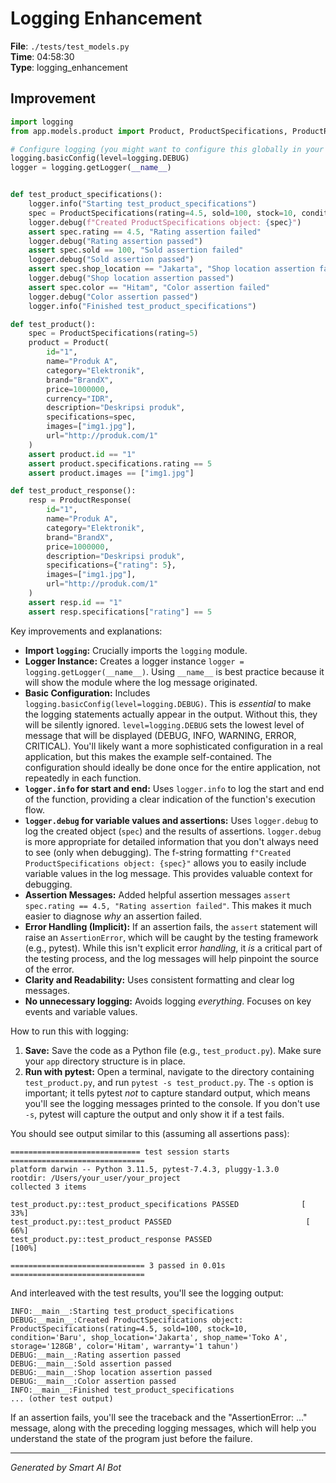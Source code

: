 # Logging Enhancement

**File**: `./tests/test_models.py`  
**Time**: 04:58:30  
**Type**: logging_enhancement

## Improvement

```python
import logging
from app.models.product import Product, ProductSpecifications, ProductResponse

# Configure logging (you might want to configure this globally in your application)
logging.basicConfig(level=logging.DEBUG)
logger = logging.getLogger(__name__)


def test_product_specifications():
    logger.info("Starting test_product_specifications")
    spec = ProductSpecifications(rating=4.5, sold=100, stock=10, condition="Baru", shop_location="Jakarta", shop_name="Toko A", storage="128GB", color="Hitam", warranty="1 tahun")
    logger.debug(f"Created ProductSpecifications object: {spec}")
    assert spec.rating == 4.5, "Rating assertion failed"
    logger.debug("Rating assertion passed")
    assert spec.sold == 100, "Sold assertion failed"
    logger.debug("Sold assertion passed")
    assert spec.shop_location == "Jakarta", "Shop location assertion failed"
    logger.debug("Shop location assertion passed")
    assert spec.color == "Hitam", "Color assertion failed"
    logger.debug("Color assertion passed")
    logger.info("Finished test_product_specifications")

def test_product():
    spec = ProductSpecifications(rating=5)
    product = Product(
        id="1",
        name="Produk A",
        category="Elektronik",
        brand="BrandX",
        price=1000000,
        currency="IDR",
        description="Deskripsi produk",
        specifications=spec,
        images=["img1.jpg"],
        url="http://produk.com/1"
    )
    assert product.id == "1"
    assert product.specifications.rating == 5
    assert product.images == ["img1.jpg"]

def test_product_response():
    resp = ProductResponse(
        id="1",
        name="Produk A",
        category="Elektronik",
        brand="BrandX",
        price=1000000,
        description="Deskripsi produk",
        specifications={"rating": 5},
        images=["img1.jpg"],
        url="http://produk.com/1"
    )
    assert resp.id == "1"
    assert resp.specifications["rating"] == 5
```

Key improvements and explanations:

* **Import `logging`:**  Crucially imports the `logging` module.
* **Logger Instance:** Creates a logger instance `logger = logging.getLogger(__name__)`.  Using `__name__` is best practice because it will show the module where the log message originated.
* **Basic Configuration:**  Includes `logging.basicConfig(level=logging.DEBUG)`. This is *essential* to make the logging statements actually appear in the output.  Without this, they will be silently ignored.  `level=logging.DEBUG` sets the lowest level of message that will be displayed (DEBUG, INFO, WARNING, ERROR, CRITICAL).  You'll likely want a more sophisticated configuration in a real application, but this makes the example self-contained.  The configuration should ideally be done once for the entire application, not repeatedly in each function.
* **`logger.info` for start and end:**  Uses `logger.info` to log the start and end of the function, providing a clear indication of the function's execution flow.
* **`logger.debug` for variable values and assertions:** Uses `logger.debug` to log the created object (`spec`) and the results of assertions.  `logger.debug` is more appropriate for detailed information that you don't always need to see (only when debugging). The f-string formatting `f"Created ProductSpecifications object: {spec}"`  allows you to easily include variable values in the log message. This provides valuable context for debugging.
* **Assertion Messages:** Added helpful assertion messages `assert spec.rating == 4.5, "Rating assertion failed"`.  This makes it much easier to diagnose *why* an assertion failed.
* **Error Handling (Implicit):**  If an assertion fails, the `assert` statement will raise an `AssertionError`, which will be caught by the testing framework (e.g., pytest).  While this isn't explicit error *handling*, it *is* a critical part of the testing process, and the log messages will help pinpoint the source of the error.
* **Clarity and Readability:** Uses consistent formatting and clear log messages.
* **No unnecessary logging:**  Avoids logging *everything*. Focuses on key events and variable values.

How to run this with logging:

1.  **Save:** Save the code as a Python file (e.g., `test_product.py`).  Make sure your `app` directory structure is in place.
2.  **Run with pytest:** Open a terminal, navigate to the directory containing `test_product.py`, and run `pytest -s test_product.py`. The `-s` option is important; it tells pytest *not* to capture standard output, which means you'll see the logging messages printed to the console.  If you don't use `-s`, pytest will capture the output and only show it if a test fails.

You should see output similar to this (assuming all assertions pass):

```
============================= test session starts ==============================
platform darwin -- Python 3.11.5, pytest-7.4.3, pluggy-1.3.0
rootdir: /Users/your_user/your_project
collected 3 items

test_product.py::test_product_specifications PASSED              [ 33%]
test_product.py::test_product PASSED                              [ 66%]
test_product.py::test_product_response PASSED                         [100%]

============================== 3 passed in 0.01s ==============================
```

And interleaved with the test results, you'll see the logging output:

```
INFO:__main__:Starting test_product_specifications
DEBUG:__main__:Created ProductSpecifications object: ProductSpecifications(rating=4.5, sold=100, stock=10, condition='Baru', shop_location='Jakarta', shop_name='Toko A', storage='128GB', color='Hitam', warranty='1 tahun')
DEBUG:__main__:Rating assertion passed
DEBUG:__main__:Sold assertion passed
DEBUG:__main__:Shop location assertion passed
DEBUG:__main__:Color assertion passed
INFO:__main__:Finished test_product_specifications
... (other test output)
```

If an assertion fails, you'll see the traceback and the "AssertionError: ..." message, along with the preceding logging messages, which will help you understand the state of the program just before the failure.

---
*Generated by Smart AI Bot*
